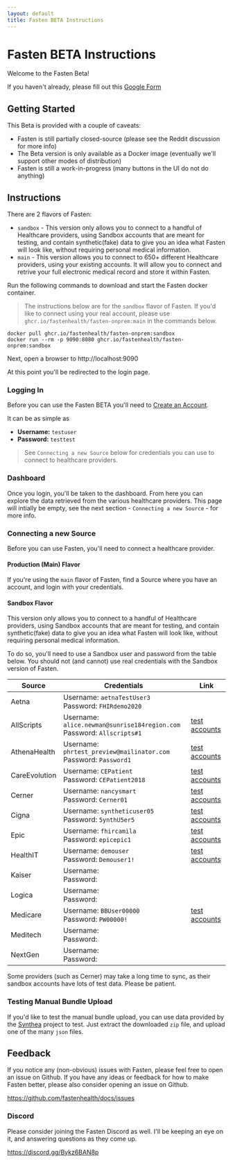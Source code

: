 ```yaml
---
layout: default
title: Fasten BETA Instructions
---
```


# Fasten BETA Instructions

Welcome to the Fasten Beta!

If you haven't already, please fill out this [Google Form](https://forms.gle/SNsYX9BNMXB6TuTw6)

## Getting Started

This Beta is provided with a couple of caveats:

- Fasten is still partially closed-source (please see the Reddit discussion for more info)
- The Beta version is only available as a Docker image (eventually we'll support other modes of distribution)
- Fasten is still a work-in-progress (many buttons in the UI do not do anything)

## Instructions

There are 2 flavors of Fasten:
- `sandbox` - This version only allows you to connect to a handful of Healthcare providers, using Sandbox accounts that are meant for testing, and contain synthetic(fake) data to give you an idea what Fasten will look like, without requiring personal medical information.
- `main` - This version allows you to connect to 650+ different Healthcare providers, using your existing accounts. It will allow you to connect and retrive your full electronic medical record and store it within Fasten. 

Run the following commands to download and start the Fasten docker container.

> The instructions below are for the `sandbox` flavor of Fasten. If you'd like to connect using your real account, please use `ghcr.io/fastenhealth/fasten-onprem:main` in the commands below.

```
docker pull ghcr.io/fastenhealth/fasten-onprem:sandbox 
docker run --rm -p 9090:8080 ghcr.io/fastenhealth/fasten-onprem:sandbox 
```


Next, open a browser to http://localhost:9090

At this point you'll be redirected to the login page. 

### Logging In

Before you can use the Fasten BETA you'll need to [Create an Account](http://localhost:9090/web/auth/signup).

It can be as simple as
- **Username:** `testuser`
- **Password:** `testtest`

> See `Connecting a new Source` below for credentials you can use to connect to healthcare providers. 

### Dashboard

Once you login, you'll be taken to the dashboard. 
From here you can explore the data retrieved from the various healthcare providers.
This page will intially be empty, see the next section - `Connecting a new Source`  - for more info.


### Connecting a new Source
Before you can use Fasten, you'll need to connect a healthcare provider.

#### Production (Main) Flavor

If you're using the `main` flavor of Fasten, find a Source where you have an account, and login with your credentials. 

#### Sandbox Flavor

This version only allows you to connect to a handful of Healthcare providers, using Sandbox accounts that are meant for testing, and contain synthetic(fake) data to give you an idea what Fasten will look like, without requiring personal medical information.

To do so, you'll need to use a Sandbox user and password from the table below. You should not (and cannot) use real credentials with the Sandbox version of Fasten. 

| Source | Credentials | Link |
| --- | --- | ---  | 
| Aetna | Username: `aetnaTestUser3` <br>Password: `FHIRdemo2020` | |
| AllScripts | Username: `alice.newman@sunrise184region.com` <br>Password: `Allscripts#1` | [test accounts](https://developer.allscripts.com/Content/fhir/FHIRSandboxes_index.html)
| AthenaHealth | Username: `phrtest_preview@mailinator.com` <br>Password: `Password1` | [test accounts](https://docs.athenahealth.com/api/guides/onboarding-overview)
| CareEvolution | Username: `CEPatient` <br>Password: `CEPatient2018` | [test accounts](https://fhir.careevolution.com/TestPatientAccounts.html) |
| Cerner | Username: `nancysmart` <br>Password: `Cerner01` | [test accounts](https://docs.google.com/document/d/10RnVyF1etl_17pyCyK96tyhUWRbrTyEcqpwzW-Z-Ybs/edit)|
| Cigna | Username: `syntheticuser05` <br>Password: `5ynthU5er5` | [test accounts](https://developer.cigna.com/service-apis/patient-access/sandbox#How-to-Use-the-Sandbox-Sandbox-Test-Users) |
| Epic | Username: `fhircamila` <br>Password: `epicepic1` | [test accounts](https://fhir.epic.com/Documentation?docId=testpatients)|
| HealthIT | Username: `demouser` <br>Password: `Demouser1!` | [test accounts](https://fhirsandbox.healthit.gov/secure/r4/view/userlogin.html)|
| Kaiser | Username: <br>Password: | |
| Logica | Username: <br>Password: | |
| Medicare | Username: `BBUser00000` <br>Password: `PW00000!` | [test accounts](https://bluebutton.cms.gov/developers/#developer-guidelines) |
| Meditech | Username: <br>Password: | |
| NextGen | Username: <br>Password: | |

Some providers (such as Cerner) may take a long time to sync, as their sandbox accounts have lots of test data. Please be patient. 

### Testing Manual Bundle Upload



If you'd like to test the manual bundle upload, you can use data provided by the [Synthea](https://synthetichealth.github.io/synthea-sample-data/downloads/synthea_sample_data_fhir_r4_sep2019.zip) project to test. 
Just extract the downloaded `zip` file, and upload one of the many `json`  files. 


## Feedback

If you notice any (non-obvious) issues with Fasten, please feel free to open an issue on Github. 
If you have any ideas or feedback for how to make Fasten better, please also consider opening an issue on Github. 

https://github.com/fastenhealth/docs/issues

### Discord
Please consider joining the Fasten Discord as well. I'll be keeping an eye on it, and answering questions as they come up.

https://discord.gg/Bykz6BAN8p



